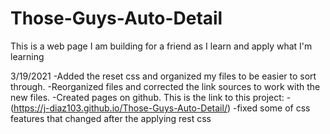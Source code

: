# Those-Guys-Auto-Detail
This is a web page I am building for a friend as I learn and apply what I'm learning

3/19/2021
-Added the reset css and organized my files to be easier to sort through.
-Reorganized files and corrected the link sources to work with the new files.
-Created pages on github. This is the link to this project:
-(https://j-diaz103.github.io/Those-Guys-Auto-Detail/)
-fixed some of css features that changed after the applying rest css